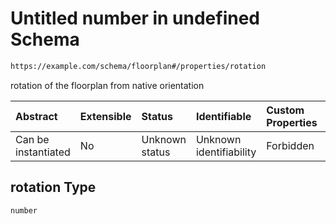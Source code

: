 # Untitled number in undefined Schema

```txt
https://example.com/schema/floorplan#/properties/rotation
```

rotation of the floorplan from native orientation

| Abstract            | Extensible | Status         | Identifiable            | Custom Properties | Additional Properties | Access Restrictions | Defined In                                                                                           |
| :------------------ | :--------- | :------------- | :---------------------- | :---------------- | :-------------------- | :------------------ | :--------------------------------------------------------------------------------------------------- |
| Can be instantiated | No         | Unknown status | Unknown identifiability | Forbidden         | Allowed               | none                | [openintent-floorplan.schema.json\*](../out/openintent-floorplan.schema.json "open original schema") |

## rotation Type

`number`
